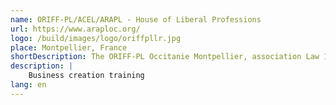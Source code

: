```yaml
---
name: ORIFF-PL/ACEL/ARAPL - House of Liberal Professions
url: https://www.araploc.org/
logo: /build/images/logo/oriffpllr.jpg
place: Montpellier, France
shortDescription: The ORIFF-PL Occitanie Montpellier, association Law 1901, is an organization specialized in the transversal training of the Liberal Professions for project leaders and established Liberal Professionals.
description: |
    Business creation training
lang: en
---
```

